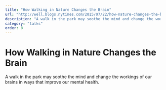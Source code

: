 ```yaml
---
title: "How Walking in Nature Changes the Brain"
url: "http://well.blogs.nytimes.com/2015/07/22/how-nature-changes-the-brain/"
description: "A walk in the park may soothe the mind and change the workings of our brains in ways that improve our mental health."
category: "talks"
order: 8
---
```


# How Walking in Nature Changes the Brain

A walk in the park may soothe the mind and change the workings of our brains in ways that improve our mental health.
